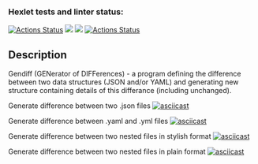 ### Hexlet tests and linter status:
[![Actions Status](https://github.com/vikatresk/python-project-50/workflows/hexlet-check/badge.svg)](https://github.com/vikatresk/python-project-50/actions)
<a href="https://codeclimate.com/github/vikatresk/python-project-50/maintainability"><img src="https://api.codeclimate.com/v1/badges/fe3666bf0f640effdd74/maintainability" /></a>
<a href="https://codeclimate.com/github/vikatresk/python-project-50/test_coverage"><img src="https://api.codeclimate.com/v1/badges/fe3666bf0f640effdd74/test_coverage" /></a>
[![Actions Status](https://github.com/vikatresk/python-project-50/workflows/CI/badge.svg)](https://github.com/vikatresk/python-project-50/actions)

## Description

Gendiff (GENerator of DIFFerences) - a program defining the difference between two data structures (JSON and/or YAML) 
and generating new structure containing details of this differance (including unchanged).

Generate difference between two .json files
[![asciicast](https://asciinema.org/a/eFSodK59hOFCUDaZ6YV5xAqxI.svg)](https://asciinema.org/a/eFSodK59hOFCUDaZ6YV5xAqxI)

Generate difference between .yaml and .yml files
[![asciicast](https://asciinema.org/a/S1iIZ4cvqBaaxuLz0FPqNr4xE.svg)](https://asciinema.org/a/S1iIZ4cvqBaaxuLz0FPqNr4xE)

Generate difference between two nested files in stylish format
[![asciicast](https://asciinema.org/a/GHDsbIpS88q94JvRNxAWwWe3N.svg)](https://asciinema.org/a/GHDsbIpS88q94JvRNxAWwWe3N)

Generate difference between two nested files in plain format
[![asciicast](https://asciinema.org/a/Pyo4EIZOl0JJCHSkJJtOOEKvG.svg)](https://asciinema.org/a/Pyo4EIZOl0JJCHSkJJtOOEKvG)